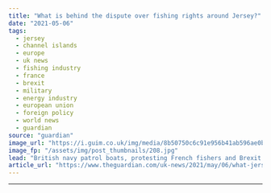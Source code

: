 ```yaml
---
title: "What is behind the dispute over fishing rights around Jersey?"
date: "2021-05-06"
tags: 
  - jersey
  - channel islands
  - europe
  - uk news
  - fishing industry
  - france
  - brexit
  - military
  - energy industry
  - european union
  - foreign policy
  - world news
  - guardian
source: "guardian"
image_url: "https://i.guim.co.uk/img/media/8b50750c6c91e956b41ab596ae0b85064667981a/0_182_5472_3283/master/5472.jpg?width=460&quality=85&auto=format&fit=max&s=678adcf6a3806e161c39b55ad2f8fefc"
image_fp: "/assets/img/post_thumbnails/208.jpg"
lead: "British navy patrol boats, protesting French fishers and Brexit – a summary of the escalating rowThe immediate threat to which the prime minister was apparently responding when he dispatched the patrol vessels on Wednesday evening was a mooted blocka..."
article_url: "https://www.theguardian.com/uk-news/2021/may/06/what-jersey-fishing-rights-dispute-boris-johnson-patrol-boats"
---
```


---
